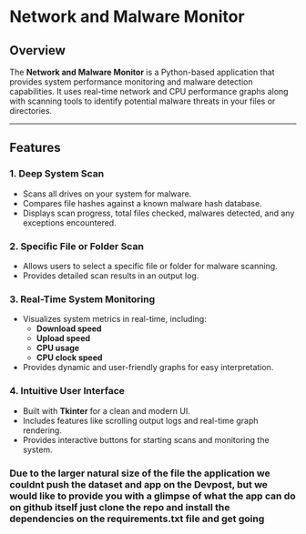 # Network and Malware Monitor

## Overview
The **Network and Malware Monitor** is a Python-based application that provides system performance monitoring and malware detection capabilities. It uses real-time network and CPU performance graphs along with scanning tools to identify potential malware threats in your files or directories.

---

## Features
### 1. Deep System Scan
- Scans all drives on your system for malware.
- Compares file hashes against a known malware hash database.
- Displays scan progress, total files checked, malwares detected, and any exceptions encountered.

### 2. Specific File or Folder Scan
- Allows users to select a specific file or folder for malware scanning.
- Provides detailed scan results in an output log.

### 3. Real-Time System Monitoring
- Visualizes system metrics in real-time, including:
  - **Download speed**
  - **Upload speed**
  - **CPU usage**
  - **CPU clock speed**
- Provides dynamic and user-friendly graphs for easy interpretation.

### 4. Intuitive User Interface
- Built with **Tkinter** for a clean and modern UI.
- Includes features like scrolling output logs and real-time graph rendering.
- Provides interactive buttons for starting scans and monitoring the system.


### Due to the larger natural size of the file the application we couldnt push the dataset and app on the Devpost, but we would like to provide you with a glimpse of what the app can do on github itself just clone the repo and install the dependencies on the requirements.txt file and get going 
